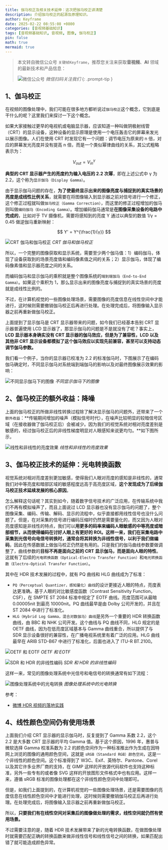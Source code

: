 ```yaml
---
title: 伽马校正及相关技术延伸：这次把伽马校正讲清楚
description: 介绍伽马校正的起源及原理知识。
author: Keyframe
date: 2025-02-22 08:55:08 +0800
categories: [音视频基础知识]
tags: [音视频基础知识, 音视频, 图像, 伽马校正]
pin: false
math: true
mermaid: true
---
```


> 本文转自微信公众号 `关键帧Keyframe`，推荐您关注来获取**音视频**、**AI** 领域的最新技术和产品信息：
>
>![微信公众号](assets/img/keyframe-mp.jpg)
_微信扫码关注我们_
{: .prompt-tip }

## 1、伽马校正

在视频的图像处理中，我们可能在很多地方都听说过`伽马校正`这个概念，它到底是干什么的呢？这里我们来探讨一下这个概念。


如果大家接触过更早的电视机或电脑显示器，应该知道一种叫做阴极射线管（CRT）的显示设备，这种设备的显示原理是使用一个电压轰击它的屏幕来发光以展示图像。人们在使用 CRT 时发现它有一个问题：调节电压为原来的 n 倍，对应的屏幕发光亮度并没有提高 n 倍，而是一个类似幂律曲线的关系，其公式粗略表示为：

$$ V_{out} = V_{in}^γ $$

**典型的 CRT 显示器产生的亮度约为输入电压的 2.2 次幂**，即在上述公式中 γ 为 2.2，这个称为`显示伽马（Display Gamma）`。

由于显示伽马问题的存在，**为了使最终显示出来的图像亮度与捕捉到的真实场景的亮度是成线性比例关系**，就需要在将图像输入到显示器之前对信号进行一个修正，这个修正过程就叫做`伽马校正（Gamma Correction）`，而这里的修正过程增加的伽马则叫做`编码伽马（Encoding Gamma）`。增加编码伽马通常是**在图像采集设备的电路中完成的**，比如对于 TV 摄像机，需要将感知到的亮度 Y 通过以典型的数值 1/γ = 0.45 做逆伽马重新映射：

$$ Y' = Y^{\frac{1}{γ}} $$

![CRT 伽马和伽马校正](assets/resource/av-basic-knowledge/av-image-presentation-62.png)
_CRT 伽马和伽马校正_


所以，一个完整的图像获取和显示系统，需要至少两个伽马值：1）编码伽马，体现了设备获取到的场景亮度值和编码像素值之间的关系；2）显示伽马，体现了编码像素值和显示器亮度之间的关系。

而编码伽马和显示伽马的乘积就是整个图像系统的`端到端伽马（End-to-End Gamma）`。如果这个乘积为 1，那么显示出来的图像亮度与捕捉到的真实场景的亮度就是成线性比例的。


不过，在计算机视觉的一些图像处理场景，需要图像的亮度信息在线性空间中才能进行，这时候则需要撤销伽马校正后再进行处理。在处理完成后，将图像输入显示器之前再重新做伽马校正。



上面提到了显示伽马是 CRT 显示器带来的问题，如今我们已经基本告别 CRT 显示器普遍使用 LCD 显示器了，那显示伽马的问题是不是就没有了呢？事实上，**LCD 显示器本身确实没有 CRT 显示器的伽马效应，但是为了兼容性，LCD 以及其他非 CRT 显示设备都模拟了这个伽马效应以实现先前兼容，甚至可以支持动态调节伽马参数。**

我们看一个例子，当你的显示器已校准为 2.2 的标准伽马时，下图展示了在编码伽马确定时，不同显示伽马对系统端到端伽马的影响以及对最终图像展示效果的影响：

![不同显示伽马下的图像](assets/resource/av-basic-knowledge/av-image-presentation-61.png)
_不同显示伽马下的图像_





## 2、伽马校正的额外收益：降噪

上面的伽马校正的所做非线性转换过程除了解决显示伽马的问题外，还带来了一个`额外收益`：**传输期间增加的噪声（模拟信号时代），在噪声比较明显的较暗信号区域（在接收器做了伽马校正后）会被减少。因为我们的视觉系统对相对亮度差别是敏感的，经过伽马校正后的非线性梯度明显对人眼感知来说更均匀。**如下图所示，


![线性和非线性的亮度效果](assets/resource/av-basic-knowledge/av-image-presentation-60.png)
_线性和非线性的亮度效果_




## 3、伽马校正技术的延伸：光电转换函数

视觉系统对相对亮度差别更加敏感，使得我们人眼对亮度的感知是非线性的，通常我们对中等亮度和暗部区域的敏感程度远高于高亮度区域，**这个发现成为了后续伽马校正技术延续发展的核心原因**。

怎么解释这句话呢？其实到如今，随着数字信号技术的广泛应用，在传输系统中我们不再有模拟噪声了，而且上面说过 LCD 显示器也没有显示伽马的问题了，整个图像采集、编码、传输、解码、显示的流程中，似乎直接都用线性信号也没什么问题了。但是，在对采集的信号进行编码压缩时仍然是需要量化的，而又因为人眼对亮度感知是非线性的特点，我们可以**用更多的码率来编码人眼敏感的中等亮度或暗部细节，从而使得编码在讨好人眼上有更好的 ROI。这样一来，我们在采集电路中采集到光信号向电信号转换时，通常会将其转换为非线性信号，以利于我们做编码**，因此在传感数据上做伽马校正仍然是有用的。只是我们的伽马曲线参数要做调整了，曲线参数的**目标不再是面向之前的 CRT 显示伽马，而是面向人眼的特性**。这就有了后续的`光电转换函数（Optical-Electro Transfer Function）`和`电光转换函数（Electro-Optical Transfer Function）`。


其中在 HDR 技术发展的过程中，就有 PQ 曲线和 HLG 曲线成为了标准：

- `PQ（Perceptual Quantizer，感知量化）曲线`的设计更接近人眼的特点，亮度表达更准确。基于人眼的对比敏感度函数（Contrast Sensitivity Function，CSF），在 SMPTE ST 2084 标准中规定了 EOTF 曲线。亮度范围可从最暗 0.00005nit 到最亮 10000nit。PQ 曲线最早是由 Dolby 公司开发的，并且在 ST 2084 中进行了标准化。
- `HLG（Hybrid Log Gamma，混合对数伽马）曲线`是另外一个重要的 HDR 转换函数曲线，由 BBC 和 NHK 公司开发。这个曲线与 PQ 曲线不同，HLG 规定的是 OETF 曲线，因为在低亮度区域基本与 Gamma 曲线重合，所以提供了与 SDR 显示设备很好的兼容性，在广播电视系统里有着广泛的应用。HLG 曲线最早在 ARIB STD-B67 中进行了标准化，后面也进入了 ITU-R BT.2100。

![OETF 和 EOTF](assets/resource/av-basic-knowledge/transcode-hdr-to-sdr-5.png)
_OETF 和 EOTF_


![SDR 和 HDR 的非线性编码](assets/resource/av-basic-knowledge/transcode-hdr-to-sdr-8.jpg)
_SDR 和 HDR 的非线性编码_


这样一来，常见的图像处理系统中光信号和电信号的转换通常有如下流程：

![图像处理系统中的光电转换](assets/resource/av-basic-knowledge/gamma-1.png)
_图像处理系统中的光电转换_


参考：

- [微博 HDR 视频的落地实践](https://mp.weixin.qq.com/s?__biz=MzU1NTEzOTM5Mw==&mid=2247520083&idx=1&sn=bc1768947ce8671a43a912b2a6917c3b&scene=21#wechat_redirect)



## 4、线性颜色空间仍有使用场景

上面我们介绍 CRT 显示器的显示伽马时，反复提到了 Gamma 系数 2.2，这个 2.2 是大多数 CRT 显示器的平均 Gamma 值。基于这个原因，1996 年，惠普与微软选择 Gamma 校准系数为 2.2 的颜色空间作为一种标准推出作为生成在因特网上浏览的图像的通用颜色空间，这就是 `sRGB（Standard RGB）颜色空间`，这是一个非线性的颜色空间。这个标准得到了 W3C、Exif、英特尔、Pantone、Corel 以及其它许多业界厂商的支持，在 GIMP 这样的开放源代码软件也支持这种标准，另外一些专有的或者像 SVG 这样的开放图形文件格式中也有应用。这样一来，遵循 sRGB 标准的图像处理都在这个非线性颜色空间中处理即可。

但是，如我们上面提到的，在计算机视觉的一些图像处理场景，还是需要图像的亮度信息在线性颜色空间中才能进行处理，这时候则需要撤销伽马校正后再进行处理。在处理完成后，将图像输入显示器之前再重新做伽马校正。

所以，**只要我们有在线性空间对采集后的图像做处理的需求，线性空间就仍然有使用场景。**

不过需要注意的是，随着 HDR 技术发展带来了新的光电转换函数，在做图像处理时就需要匹配正确的转换函数来做非线性信号和线性信号之间的转换，如果匹配出错了就可能造成颜色异常。

















